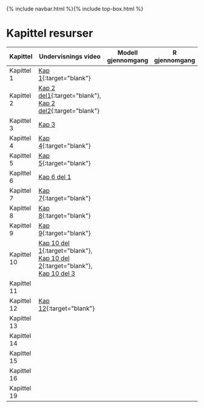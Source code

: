 {% include navbar.html %}{% include top-box.html %}
# Kapittel resurser


| Kapittel         | Undervisnings video                                                  | Modell gjennomgang          | R gjennomgang | R kode | 
|----------------|-----------------|--------------------| -----------------|--------------------|
|Kapittel 1      |[Kap 1](https://vimeo.com/501610409/eea0f3307d){:target="blank"}       |          | ||
|Kapittel 2      |[Kap 2 del1](https://vimeo.com/501613904/81d7c4e525){:target="blank"}, [Kap 2 del2](https://vimeo.com/504638984/efa8a23ab1){:target="blank"}      |          | ||
|Kapittel 3      |[Kap 3](https://vimeo.com/506599392/df28453a9f)      |          | ||
|Kapittel 4      |[Kap 4](https://vimeo.com/506890802/860c32c661){:target="blank"}    |          | ||
|Kapittel 5      |[Kap 5](https://www.youtube.com/watch?v=M52pOMBhG3Y&ab_channel=ThomasGressnes){:target="blank"}     |          | ||
|Kapittel 6      |[Kap 6 del 1](https://www.youtube.com/watch?v=D-sqDgVsTz4&ab_channel=ThomasGressnes)   |          | ||
|Kapittel 7      |[Kap 7](https://www.youtube.com/watch?v=CcYR4bmBnw8&ab_channel=ThomasGressnes){:target="blank"}   |          | ||
|Kapittel 8      |[Kap 8](https://www.youtube.com/watch?v=mSpzll5Vo14&ab_channel=ThomasGressnes){:target="blank"}    |          | ||
|Kapittel 9      |[Kap 9](https://www.youtube.com/watch?v=DeEmBjPoyvA&t=1083s&ab_channel=ThomasGressnes){:target="blank"}    |          | ||
|Kapittel 10     |[Kap 10 del 1](https://www.youtube.com/watch?v=WtHeoBtZdII&list=PLBUCAkNzSCdAKBWxZgSz3Rw_Kv9gk6MqC&index=18&t=378s&ab_channel=ThomasGressnes){:target="blank"}, [Kap 10 del 2](https://www.youtube.com/watch?v=QAe5s51A1b0&list=PLBUCAkNzSCdAKBWxZgSz3Rw_Kv9gk6MqC&index=20&ab_channel=ThomasGressnes){:target="blank"}, [Kap 10 del 3](https://youtu.be/caxVOnL8OnQ?si=lr4u5128VUYy0O2z)     |          | ||
|Kapittel 11     |    |          | ||
|Kapittel 12     |[Kap 12](https://www.youtube.com/watch?v=caxVOnL8OnQ&list=PLBUCAkNzSCdAKBWxZgSz3Rw_Kv9gk6MqC&index=21&ab_channel=ThomasGressnes){:target="blank"}      |          | ||
|Kapittel 13     |    |          | ||
|Kapittel 14     |    |          | ||
|Kapittel 15     |     |          | ||
|Kapittel 16     | |          | ||
|Kapittel 19     |    |          | ||
